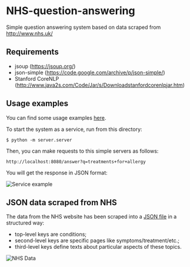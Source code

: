 # NHS-question-answering
Simple question answering system based on data scraped from http://www.nhs.uk/


## Requirements
* jsoup (https://jsoup.org/)
* json-simple (https://code.google.com/archive/p/json-simple/)
* Stanford CoreNLP (http://www.java2s.com/Code/Jar/s/Downloadstanfordcorenlpjar.htm)


## Usage examples
You can find some usage examples [here](src/com/mikhail_dubov/nhs/QuestionAnswererTest.java).

To start the system as a service, run from this directory:

    $ python -m server.server

Then, you can make requests to this simple servers as follows:

    http://localhost:8080/answer?q=treatments+for+allergy

You will get the response in JSON format:

![Service example](https://cloud.githubusercontent.com/assets/1047242/17400998/50aa8c72-5a4b-11e6-94b7-b5ad9d8e49d0.png)


## JSON data scraped from NHS

The data from the NHS website has been scraped into a [JSON file](data/data.json) in a structured way:
* top-level keys are conditions;
* second-level keys are specific pages like symptoms/treatment/etc.;
* third-level keys define texts about particular aspects of these topics.

![NHS Data](https://cloud.githubusercontent.com/assets/1047242/17393659/63f39baa-5a25-11e6-8696-2cc22dca267b.png)
